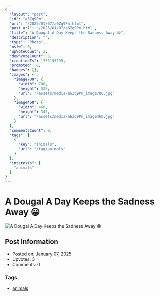 ```yaml
---
{
  "layout": "post",
  "id": "a6Zq9Pm",
  "url": "/2025/01/07/a6Zq9Pm.html",
  "post_url": "/2025/01/07/a6Zq9Pm.html",
  "title": "A Dougal A Day Keeps the Sadness Away 😀",
  "description": "",
  "type": "Photo",
  "nsfw": 0,
  "upVoteCount": 3,
  "downVoteCount": 0,
  "creationTs": 1736193195,
  "promoted": 0,
  "badges": [],
  "images": {
    "image700": {
      "width": 700,
      "height": 525,
      "url": "/assets/media/a6Zq9Pm_image700.jpg"
    },
    "image460": {
      "width": 460,
      "height": 345,
      "url": "/assets/media/a6Zq9Pm_image460.jpg"
    }
  },
  "commentsCount": 0,
  "tags": [
    {
      "key": "animals",
      "url": "/tag/animals"
    }
  ],
  "interests": [
    "animals"
  ]
}
---
```


# A Dougal A Day Keeps the Sadness Away 😀

![A Dougal A Day Keeps the Sadness Away 😀](/assets/media/a6Zq9Pm_image700.jpg)

## Post Information

- Posted on: January 07, 2025
- Upvotes: 3
- Comments: 0

### Tags

- [animals](/tag/animals)
